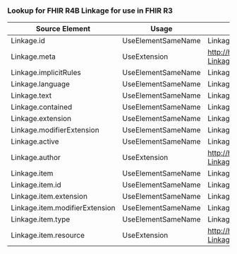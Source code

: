 ### Lookup for FHIR R4B Linkage for use in FHIR R3

| Source Element | Usage | Target |
| -------------- | ----- | ------ |
| Linkage.id | UseElementSameName | Linkage.id |
| Linkage.meta | UseExtension | http://hl7.org/fhir/4.3/StructureDefinition/extension-Linkage.meta |
| Linkage.implicitRules | UseElementSameName | Linkage.implicitRules |
| Linkage.language | UseElementSameName | Linkage.language |
| Linkage.text | UseElementSameName | Linkage.text |
| Linkage.contained | UseElementSameName | Linkage.contained |
| Linkage.extension | UseElementSameName | Linkage.extension |
| Linkage.modifierExtension | UseElementSameName | Linkage.modifierExtension |
| Linkage.active | UseElementSameName | Linkage.active |
| Linkage.author | UseExtension | http://hl7.org/fhir/4.3/StructureDefinition/extension-Linkage.author |
| Linkage.item | UseElementSameName | Linkage.item |
| Linkage.item.id | UseElementSameName | Linkage.item.id |
| Linkage.item.extension | UseElementSameName | Linkage.item.extension |
| Linkage.item.modifierExtension | UseElementSameName | Linkage.item.modifierExtension |
| Linkage.item.type | UseElementSameName | Linkage.item.type |
| Linkage.item.resource | UseExtension | http://hl7.org/fhir/4.3/StructureDefinition/extension-Linkage.item.resource |
